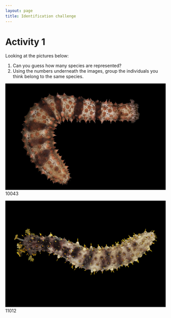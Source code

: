 ```yaml
---
layout: page
title: Identification challenge
---
```


# Activity 1

Looking at the pictures below:

1. Can you guess how many species are represented?
1. Using the numbers underneath the images, group the individuals you think
   belong to the same species.


![10043](img/10043-HI09-2637.jpg)
10043

![11012](img/11012-dFMOK11-0571.jpg)
11012
